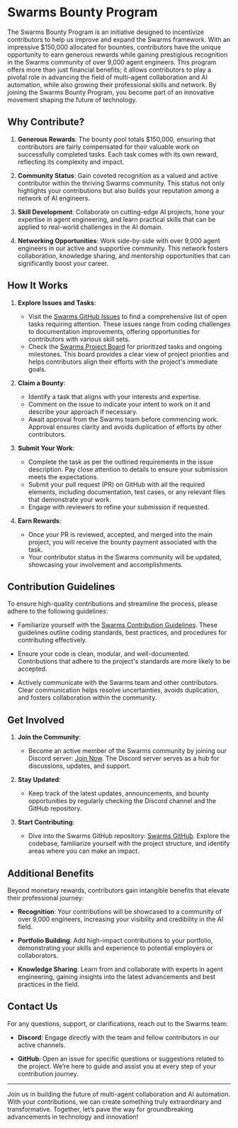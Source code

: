 # Swarms Bounty Program

The Swarms Bounty Program is an initiative designed to incentivize contributors to help us improve and expand the Swarms framework. With an impressive $150,000 allocated for bounties, contributors have the unique opportunity to earn generous rewards while gaining prestigious recognition in the Swarms community of over 9,000 agent engineers. This program offers more than just financial benefits; it allows contributors to play a pivotal role in advancing the field of multi-agent collaboration and AI automation, while also growing their professional skills and network. By joining the Swarms Bounty Program, you become part of an innovative movement shaping the future of technology.

## Why Contribute?

1. **Generous Rewards**: The bounty pool totals $150,000, ensuring that contributors are fairly compensated for their valuable work on successfully completed tasks. Each task comes with its own reward, reflecting its complexity and impact.

2. **Community Status**: Gain coveted recognition as a valued and active contributor within the thriving Swarms community. This status not only highlights your contributions but also builds your reputation among a network of AI engineers.

3. **Skill Development**: Collaborate on cutting-edge AI projects, hone your expertise in agent engineering, and learn practical skills that can be applied to real-world challenges in the AI domain.

4. **Networking Opportunities**: Work side-by-side with over 9,000 agent engineers in our active and supportive community. This network fosters collaboration, knowledge sharing, and mentorship opportunities that can significantly boost your career.

## How It Works

1. **Explore Issues and Tasks**:
   - Visit the [Swarms GitHub Issues](https://github.com/kyegomez/swarms/issues) to find a comprehensive list of open tasks requiring attention. These issues range from coding challenges to documentation improvements, offering opportunities for contributors with various skill sets.
   - Check the [Swarms Project Board](https://github.com/users/kyegomez/projects/1) for prioritized tasks and ongoing milestones. This board provides a clear view of project priorities and helps contributors align their efforts with the project's immediate goals.

2. **Claim a Bounty**:
   - Identify a task that aligns with your interests and expertise.
   - Comment on the issue to indicate your intent to work on it and describe your approach if necessary.
   - Await approval from the Swarms team before commencing work. Approval ensures clarity and avoids duplication of efforts by other contributors.

3. **Submit Your Work**:
   - Complete the task as per the outlined requirements in the issue description. Pay close attention to details to ensure your submission meets the expectations.
   - Submit your pull request (PR) on GitHub with all the required elements, including documentation, test cases, or any relevant files that demonstrate your work.
   - Engage with reviewers to refine your submission if requested.

4. **Earn Rewards**:
   - Once your PR is reviewed, accepted, and merged into the main project, you will receive the bounty payment associated with the task.
   - Your contributor status in the Swarms community will be updated, showcasing your involvement and accomplishments.

## Contribution Guidelines
To ensure high-quality contributions and streamline the process, please adhere to the following guidelines:
- Familiarize yourself with the [Swarms Contribution Guidelines](https://github.com/kyegomez/swarms/blob/main/CONTRIBUTING.md). These guidelines outline coding standards, best practices, and procedures for contributing effectively.

- Ensure your code is clean, modular, and well-documented. Contributions that adhere to the project's standards are more likely to be accepted.

- Actively communicate with the Swarms team and other contributors. Clear communication helps resolve uncertainties, avoids duplication, and fosters collaboration within the community.

## Get Involved

1. **Join the Community**:
   - Become an active member of the Swarms community by joining our Discord server: [Join Now](https://discord.gg/jM3Z6M9uMq). The Discord server serves as a hub for discussions, updates, and support.

2. **Stay Updated**:
   - Keep track of the latest updates, announcements, and bounty opportunities by regularly checking the Discord channel and the GitHub repository.

3. **Start Contributing**:
   - Dive into the Swarms GitHub repository: [Swarms GitHub](https://github.com/kyegomez/swarms). Explore the codebase, familiarize yourself with the project structure, and identify areas where you can make an impact.

## Additional Benefits

Beyond monetary rewards, contributors gain intangible benefits that elevate their professional journey:

- **Recognition**: Your contributions will be showcased to a community of over 9,000 engineers, increasing your visibility and credibility in the AI field.

- **Portfolio Building**: Add high-impact contributions to your portfolio, demonstrating your skills and experience to potential employers or collaborators.

- **Knowledge Sharing**: Learn from and collaborate with experts in agent engineering, gaining insights into the latest advancements and best practices in the field.

## Contact Us
For any questions, support, or clarifications, reach out to the Swarms team:
- **Discord**: Engage directly with the team and fellow contributors in our active channels.

- **GitHub**: Open an issue for specific questions or suggestions related to the project. We’re here to guide and assist you at every step of your contribution journey.

---

Join us in building the future of multi-agent collaboration and AI automation. With your contributions, we can create something truly extraordinary and transformative. Together, let’s pave the way for groundbreaking advancements in technology and innovation!

